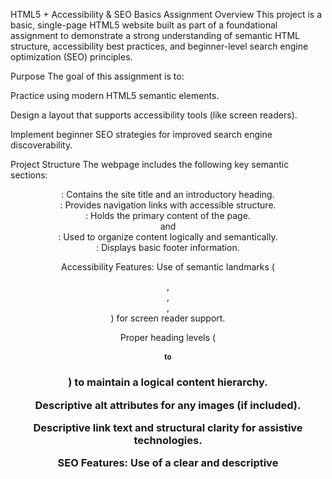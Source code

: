 ﻿HTML5 + Accessibility & SEO Basics Assignment
Overview
This project is a basic, single-page HTML5 website built as part of a foundational assignment to demonstrate a strong understanding of semantic HTML structure, accessibility best practices, and beginner-level search engine optimization (SEO) principles.

Purpose
The goal of this assignment is to:

Practice using modern HTML5 semantic elements.

Design a layout that supports accessibility tools (like screen readers).

Implement beginner SEO strategies for improved search engine discoverability.

Project Structure
The webpage includes the following key semantic sections:

<header>: Contains the site title and an introductory heading.

<nav>: Provides navigation links with accessible structure.

<main>: Holds the primary content of the page.

<article> and <section>: Used to organize content logically and semantically.

<footer>: Displays basic footer information.

Accessibility Features:
Use of semantic landmarks (<header>, <nav>, <main>, <footer>) for screen reader support.

Proper heading levels (<h1> to <h3>) to maintain a logical content hierarchy.

Descriptive alt attributes for any images (if included).

Descriptive link text and structural clarity for assistive technologies.

SEO Features:
Use of a clear and descriptive <title> tag.

Inclusion of a relevant <meta name="description"> for search engine previews.

Logical heading structure to highlight key topics.

Meaningful content with keywords relevant to the page's topic.

File:
index.html — The main HTML file for the webpage.

Notes:
No external CSS or JavaScript has been used, as per assignment guidelines.

The focus is strictly on structure, accessibility, and SEO—not visual styling.
